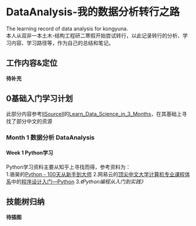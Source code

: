# DataAnalysis-我的数据分析转行之路
The learning record of data analysis for kongyuna.  
本人从双非一本土木-结构工程研二寒假开始尝试转行，以此记录转行的分析、学习内容、学习路径等，作为自己的总结和笔记。
## 工作内容&定位
**待补充**
## 0基础入门学习计划
此部分内容参考[llSourcell](https://github.com/llSourcell/Learn_Data_Science_in_3_Months/commits?author=llSourcell)的[Learn_Data_Science_in_3_Months](https://github.com/llSourcell/Learn_Data_Science_in_3_Months)，在其基础上寻找了部分中文的资源
### Month 1 数据分析 DataAnalysis
#### Week 1 Python学习
Python学习资料主要从知乎上寻找而得，参考资料为：  
1.骆昊的[Python - 100天从新手到大师](https://github.com/jackfrued/Python-100-Days)
2.网易云的[顶尖中文大学计算机专业课程体系](https://study.163.com/curricula/cs.htm)中的[程序设计入门—Python](https://mooc.study.163.com/course/1000002017?_trace_c_p_k2_=b2343f448fbc41ce98fde64404f6552f#/info)
3.*《Python编程从入门到实践》*

## 技能树归纳
**待插图**
